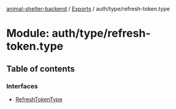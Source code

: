 [animal-shelter-backend](../README.md) / [Exports](../modules.md) / auth/type/refresh-token.type

# Module: auth/type/refresh-token.type

## Table of contents

### Interfaces

- [RefreshTokenType](../interfaces/auth_type_refresh_token_type.RefreshTokenType.md)
